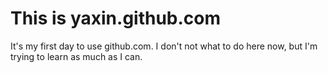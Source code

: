 # This is yaxin.github.com
It's my first day to use github.com.
I don't not what to do here now, but I'm trying to learn as much as I can.
